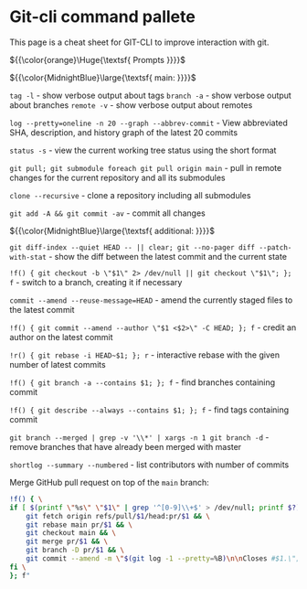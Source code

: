 # Git-cli command pallete

This page is a cheat sheet for GIT-CLI to improve interaction with git.

${{\color{orange}\Huge{\textsf{ Prompts }}}}\$

${{\color{MidnightBlue}\large{\textsf{ main: }}}}\$

`tag -l` - show verbose output about tags
`branch -a` - show verbose output about branches
`remote -v` - show verbose output about remotes

`log --pretty=oneline -n 20 --graph --abbrev-commit` - View abbreviated SHA, description, and history graph of the latest 20 commits

`status -s` - view the current working tree status using the short format

`git pull; git submodule foreach git pull origin main` - pull in remote changes for the current repository and all its submodules

`clone --recursive` - clone a repository including all submodules

`git add -A && git commit -av` - commit all changes

${{\color{MidnightBlue}\large{\textsf{ additional: }}}}\$

`git diff-index --quiet HEAD -- || clear; git --no-pager diff --patch-with-stat` - show the diff between the latest commit and the current state

`!f() { git checkout -b \"$1\" 2> /dev/null || git checkout \"$1\"; }; f` - switch to a branch, creating it if necessary

`commit --amend --reuse-message=HEAD` - amend the currently staged files to the latest commit

`!f() { git commit --amend --author \"$1 <$2>\" -C HEAD; }; f` - credit an author on the latest commit

`!r() { git rebase -i HEAD~$1; }; r` - interactive rebase with the given number of latest commits

`!f() { git branch -a --contains $1; }; f` - find branches containing commit

`!f() { git describe --always --contains $1; }; f` - find tags containing commit

`git branch --merged | grep -v '\\*' | xargs -n 1 git branch -d` - remove branches that have already been merged with master

`shortlog --summary --numbered` - list contributors with number of commits

Merge GitHub pull request on top of the `main` branch:
```bash
!f() { \
if [ $(printf \"%s\" \"$1\" | grep '^[0-9]\\+$' > /dev/null; printf $?) -eq 0 ]; then \
    git fetch origin refs/pull/$1/head:pr/$1 && \
    git rebase main pr/$1 && \
    git checkout main && \
    git merge pr/$1 && \
    git branch -D pr/$1 && \
    git commit --amend -m \"$(git log -1 --pretty=%B)\n\nCloses #$1.\"; \
fi \
}; f"
```
